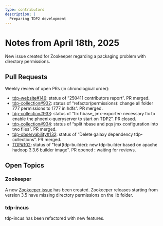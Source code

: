 ```yaml
---
type: contributors
description: |
  Preparing TDP2 development
---
```


# Notes from April 18th, 2025
 
New issue created for Zookeeper regarding a packaging problem with directory permissions.

## Pull Requests

Weekly review of open PRs (in chronological order):

- [tdp-website#146](https://github.com/TOSIT-IO/tdp-website/pull/146): status of “250411 contributors report”. PR merged.
- [tdp-collection#932](https://github.com/TOSIT-IO/tdp-collection/pull/932): status of “refactor(permissions): change all folder 777 permissions to 1777 in hdfs”. PR merged.
- [tdp-collection#933](https://github.com/TOSIT-IO/tdp-collection/pull/933): status of “fix hbase_jmx-exporter: necessary fix to enable the phoenix-queryserver to start on TDP2”. PR closed.
- [tdp-collection#934](https://github.com/TOSIT-IO/tdp-collection/pull/934): status of “split hbase and pqs jmx configuration into two files”. PR merged.
- [tdp-observability#132](https://github.com/TOSIT-IO/tdp-observability/pull/132): status of “Delete galaxy dependency tdp-collections”. PR merged.
- [TDP#102](https://github.com/TOSIT-IO/TDP/pull/102): status of "feat(tdp-builder): new tdp-builder based on apache hadoop 3.3.6 builder image". PR opened : waiting for reviews.


## Open Topics

### Zookeeper

A new [Zookeeper issue](https://github.com/TOSIT-IO/zookeeper/issues/1) has been created. Zookeeper releases starting from version 3.5 have missing directory permissions on the lib folder.

### tdp-incus

tdp-incus has been refactored with new features.